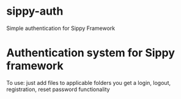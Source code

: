 # sippy-auth
Simple authentication for Sippy Framework

# Authentication system for Sippy framework

To use: just add files to applicable folders
you get a login, logout, registration, reset password functionality
